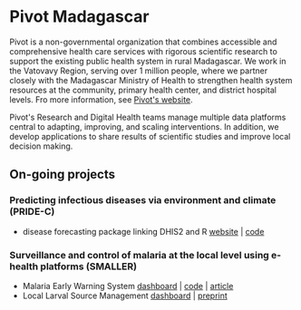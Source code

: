 # Pivot Madagascar

Pivot is a non-governmental organization that combines accessible and comprehensive health care services with rigorous scientific research to support the existing public health system in rural Madagascar. We work in the Vatovavy Region, serving over 1 million people, where we partner closely with the Madagascar Ministry of Health to strengthen health system resources at the community, primary health center, and district hospital levels. Fro more information, see [Pivot's website](https://www.pivotworks.org/).

Pivot's Research and Digital Health teams manage multiple data platforms central to adapting, improving, and scaling interventions. In addition, we develop applications to share results of scientific studies and improve local decision making.

## On-going projects

### Predicting infectious diseases via environment and climate (PRIDE-C)

- disease forecasting package linking DHIS2 and R [website](https://pivot-madagascar.github.io/PRIDEC-package/) | [code](https://github.com/Pivot-Madagascar/PRIDEC-package)

### Surveillance and control of malaria at the local level using e-health platforms (SMALLER)

- Malaria Early Warning System [dashboard](https://smaller.pivot-dashboard.org/) | [code](https://gitlab.com/pivot-sci-apps/smaller-shiny) | [article](https://doi.org/10.1186/s12936-025-05266-0)
- Local Larval Source Management [dashboard](https://lsm.pivot-dashboard.org/) | [preprint](https://www.researchsquare.com/article/rs-5181799/v1)
